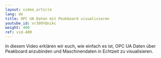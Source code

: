 ```yaml
---
layout: video_article
lang: de
title: OPC UA Daten mit Peakboard visualisieren
youtube_id: xr309YQnikc
weight: 400
ref: vid-400
---
```


In diesem Video erklären wir euch, wie einfach es ist, OPC UA Daten über Peakboard anzubinden und Maschinendaten in Echtzeit zu visualisieren.

